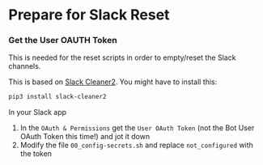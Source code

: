 # Prepare for Slack Reset


### Get the User OAUTH Token

This is needed for the reset scripts in order to empty/reset the Slack channels.

This is based on [Slack Cleaner2](https://github.com/sgratzl/slack_cleaner2).
You might have to install this:

```bash
pip3 install slack-cleaner2
```

In your Slack app

1. In the `OAuth & Permissions` get the `User OAuth Token` (not the Bot User OAuth Token this time!) and jot it down
2. Modify the file `00_config-secrets.sh` and replace `not_configured` with the token 






